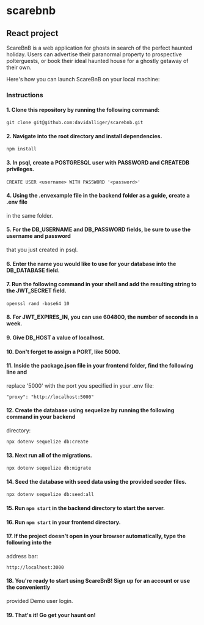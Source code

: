 # scarebnb
## React project

ScareBnB is a web application for ghosts in search of the perfect haunted holiday. 
Users can advertise their paranormal property to prospective polterguests, or book their ideal 
haunted house for a ghostly getaway of their own.

Here's how you can launch ScareBnB on your local machine:

### Instructions

#### 1. Clone this repository by running the following command:
```
git clone git@github.com:davidalliger/scarebnb.git
```
#### 2. Navigate into the root directory and install dependencies.
```
npm install
```
#### 3. In psql, create a POSTGRESQL user with PASSWORD and CREATEDB privileges.
```
CREATE USER <username> WITH PASSWORD '<password>'
```
#### 4. Using the .envexample file in the backend folder as a guide, create a .env file 
in the same folder.
#### 5. For the DB_USERNAME and DB_PASSWORD fields, be sure to use the username and password 
that you just created in psql. 
#### 6. Enter the name you would like to use for your database into the DB_DATABASE field.
#### 7. Run the following command in your shell and add the resulting string to the JWT_SECRET field.
```
openssl rand -base64 10
```
#### 8. For JWT_EXPIRES_IN, you can use 604800, the number of seconds in a week.
#### 9. Give DB_HOST a value of localhost.
#### 10. Don't forget to assign a PORT, like 5000.
#### 11. Inside the package.json file in your frontend folder, find the following line and 
replace '5000' with the port you specified in your .env file:
```
"proxy": "http://localhost:5000"
```
#### 12. Create the database using sequelize by running the following command in your backend 
directory:
```
npx dotenv sequelize db:create
```
#### 13. Next run all of the migrations.
```
npx dotenv sequelize db:migrate
```
#### 14. Seed the database with seed data using the provided seeder files.
```
npx dotenv sequelize db:seed:all
```
#### 15. Run ```npm start``` in the backend directory to start the server.
#### 16. Run ```npm start``` in your frontend directory. 
#### 17. If the project doesn't open in your browser automatically, type the following into the
address bar:
```
http://localhost:3000
```
#### 18. You're ready to start using ScareBnB! Sign up for an account or use the conveniently 
provided Demo user login.

#### 19. That's it! Go get your haunt on!

